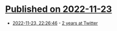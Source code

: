 # [Published on 2022-11-23](index.md)

* [2022-11-23, 22:26:46](https://lobste.rs/s/67kxim/2_years_at_twitter) - [2 years at Twitter](https://eed3si9n.com/2years-at-twitter/)
